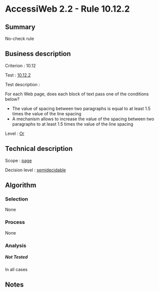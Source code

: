 # AccessiWeb 2.2 - Rule 10.12.2

## Summary

No-check rule

## Business description

Criterion : 10.12

Test : [10.12.2](http://www.accessiweb.org/index.php/accessiweb-22-english-version.html#test-10-12-2)

Test description :

For each Web page, does each block of text pass one of the conditions
below?

-   The value of spacing between two paragraphs is equal to at least 1.5
    times the value of the line spacing
-   A mechanism allows to increase the value of the spacing between two
    paragraphs to at least 1.5 times the value of the line spacing

Level : [Or](/en/category/rules-design/accessiweb-11/level/or)

## Technical description

Scope : [page](/en/category/rules-design/accessiweb-11/scope/page)

Decision level :
[semidecidable](/en/category/rules-design/accessiweb-11/decision-level/semidecidable)

## Algorithm

### Selection

None

### Process

None

### Analysis

##### Not Tested

In all cases

## Notes


